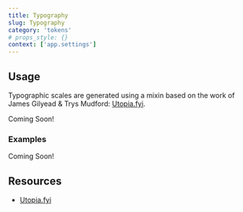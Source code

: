 ```yaml
---
title: Typography
slug: Typography
category: 'tokens'
# props_style: {}
context: ['app.settings']
---
```


## Usage

Typographic scales are generated using a mixin based on the work of James Gilyead & Trys Mudford: [Utopia.fyi](https://utopia.fyi/).

<p class="feedback:prose status:default bg:default:100 variant:bare emoji:default">Coming Soon!</p>

### Examples

<p class="feedback:prose status:default bg:default:100 variant:bare emoji:default">Coming Soon!</p>

## Resources

- [Utopia.fyi](https://utopia.fyi/)
